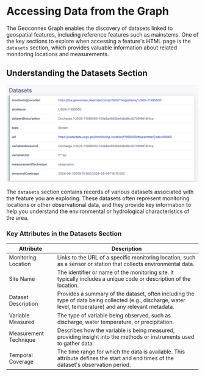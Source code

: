 # Accessing Data from the Graph

The Geoconnex Graph enables the discovery of datasets linked to geospatial features, including reference features such as mainstems. One of the key sections to explore when accessing a feature's HTML page is the `datasets` section, which provides valuable information about related monitoring locations and measurements.

## Understanding the Datasets Section

![datasets](./assets/datasetGraph.png)

The `datasets` section contains records of various datasets associated with the feature you are exploring. These datasets often represent monitoring locations or other observational data, and they provide key information to help you understand the environmental or hydrological characteristics of the area.

### Key Attributes in the Datasets Section

| Attribute | Description |
| --- | --- |
| Monitoring Location | Links to the URL of a specific monitoring location, such as a sensor or station that collects environmental data. |
| Site Name | The identifier or name of the monitoring site. It typically includes a unique code or description of the location. |
| Dataset Description | Provides a summary of the dataset, often including the type of data being collected (e.g., discharge, water level, temperature) and any relevant metadata. |
| Variable Measured | The type of variable being observed, such as discharge, water temperature, or precipitation. |
| Measurement Technique | Describes how the variable is being measured, providing insight into the methods or instruments used to gather data. |
| Temporal Coverage | The time range for which the data is available. This attribute defines the start and end times of the dataset's observation period. |

